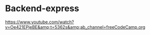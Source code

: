 # Backend-express
https://www.youtube.com/watch?v=Oe421EPjeBE&amp;t=5362s&amp;ab_channel=freeCodeCamp.org
